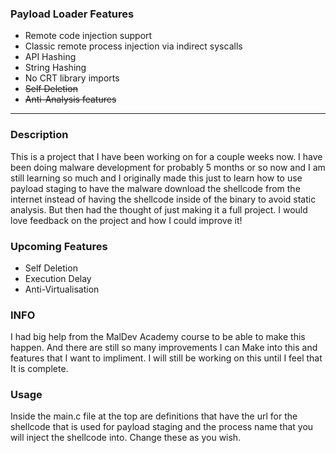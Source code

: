 ### Payload Loader Features

- Remote code injection support
- Classic remote process injection via indirect syscalls
- API Hashing
- String Hashing
- No CRT library imports
- ~~Self Deletion~~
- ~~Anti-Analysis features~~

  
---
### Description

This is a project that I have been working on for a couple weeks now. I have been doing malware development for probably 5 months or so now and I am still learning so much and I originally made this just to learn how to use payload staging to have the malware download the shellcode from the internet instead of having the shellcode inside of the binary to avoid static analysis. But then had the thought of just making it a full project.
I would love feedback on the project and how I could improve it!

### Upcoming Features

- Self Deletion
- Execution Delay
- Anti-Virtualisation

### INFO

I had big help from the MalDev Academy course to be able to make this happen. And there are still so many improvements I can Make into this and features that I want to impliment. I will still be working on this until I feel that It is complete.

### Usage
Inside the main.c file at the top are definitions that have the url for the shellcode that is used for payload staging and the process name that you will inject the shellcode into. Change these as you wish.
